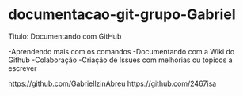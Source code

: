 # documentacao-git-grupo-Gabriel
Titulo:
Documentando com GitHub

-Aprendendo mais com os comandos
-Documentando com a Wiki do Github
-Colaboração
-Criação de Issues com melhorias ou topicos a escrever

https://github.com/GabriellzinAbreu
https://github.com/2467isa